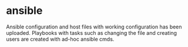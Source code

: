 # ansible

Ansible configuration and host files with working configuration has been uploaded.
Playbooks with tasks such as changing the file and creating users are created with ad-hoc ansible cmds.
